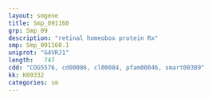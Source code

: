 ```yaml
---
layout: smgene
title: Smp_091160
grp: Smp_09
description: "retinal homeobox protein Rx"
smp: Smp_091160.1
uniprot: "G4VRJ1"
length:   747
cdd: "COG5576, cd00086, cl00084, pfam00046, smart00389"
kk: K09332
categories: sm
---
```

